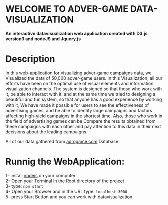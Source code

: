 # WELCOME TO ADVER-GAME DATA-VISUALIZATION
**An interactive datavisualization web application created with D3.js version3 and nodeJS and Jquery.js<br>**
# Description
In this web-application for visualizing adver-game campaigns data,
we Visualized the data of 50,000 adver-game users.
In this Visualization, all our efforts have been on the optimal use of visual elements and information visualization channels.
The system is designed so that those who work with it, be able to interact with it.
and at the same time we tried to designing a beautiful and fun system, so that anyone has a good experience by working with it,
We have made it possible for users to see the effectiveness of advertising games,
and be able to identify large campaigns and factors affecting high-yield campaigns in the shortest time.
Also, those who work in the field of advertising games can be Compare the results obtained from these campaigns with each other
and pay attention to this data in their next decisions about the leading campaigns.<br>

All of our data gathered from [adrogame.com](https://adrogame.com/) Database<br>
# Runnig the WebApplication:<br>
1- install [nodejs](https://nodejs.org) on your computer<br>
2- Open your Terminal In the Root directory of the project<br>
3- type: `npm start`<br>
4- Open your Browser and in the URL type: `localhost:3000`<br>
5- press Start Button and you can work with datavisualization <br>
